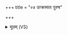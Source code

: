 +++
title = "०४ उत्क्रामातः पुरुष"

+++
<details><summary>मूलम् (VS)</summary>

उत्क्रा॒मातः॑ पुरुष॒ माव॑ पत्था मृ॒त्योः पड्वी॑षमवमु॒ञ्चमा॑नः। मा च्छि॑त्था अ॒स्माल्लो॒काद॒ग्नेः सूर्य॑स्य सं॒दृशः॑ ॥
</details>